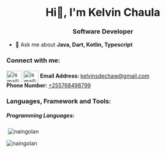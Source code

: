 <h1 align="center"> Hi👋, I'm Kelvin Chaula </h1>
<h3 align="center">Software Developer </h3>

- 💬 Ask me about **Java, Dart, Kotlin, Typescript**

<h3 align="left">Connect with me:</h3>
<p align="left">
<a href="https://twitter.com/14nainggolan" target="blank"><img align="center" src="https://cdn.jsdelivr.net/npm/simple-icons@3.0.1/icons/twitter.svg" alt="ismaili53627195" height="30" width="40" /></a>
<a href="https://linkedin.com/in/ismaili-mohamedi-998324143" target="blank"><img align="center" src="https://cdn.jsdelivr.net/npm/simple-icons@3.0.1/icons/linkedin.svg" alt="ismaili-mohamedi-998324143" height="30" width="40" /></a>
  <b>Email Address: </b> <a href="mailto:kelvinsdechaw@gmail.com">kelvinsdechaw@gmail.com</a> <br>
  <b>Phone Number: </b> <a href="tel:+255768498799">+255768498799</a><br>
</p>

<h3 align="left">Languages, Framework and Tools:</h3>
<h5>Programming Languages:</h5>
<p></p>



&nbsp;<img align="center" src="https://github-readme-stats.vercel.app/api?username=naingolan&show_icons=true&locale=en" alt="naingolan" />

<img align="center" src="https://github-readme-streak-stats.herokuapp.com/?user=naingolan&" alt="naingolan" />
